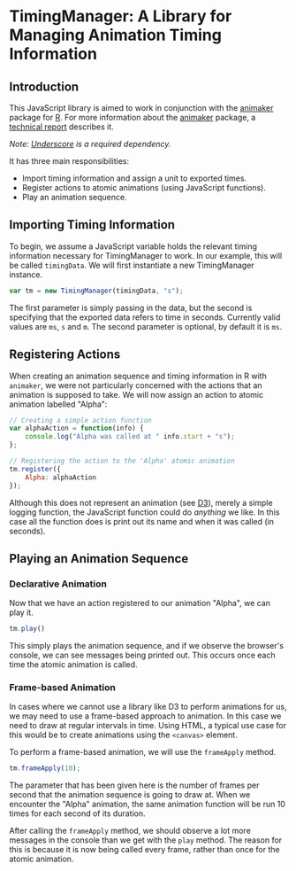 # TimingManager: A Library for Managing Animation Timing Information

## Introduction

This JavaScript library is aimed to work in conjunction with the
[animaker](https://github.com/pmur002/animaker) package for
[R](http://www.r-project.org/). For more information about the
[animaker](https://github.com/pmur002/animaker) package, a [technical
report](http://www.stat.auckland.ac.nz/~paul/Reports/animaker/animaker.html)
describes it.

*Note: [Underscore](http://underscorejs.org) is a required
 dependency.*

It has three main responsibilities:

* Import timing information and assign a unit to exported times.
* Register actions to atomic animations (using JavaScript functions).
* Play an animation sequence.

## Importing Timing Information

To begin, we assume a JavaScript variable holds the relevant timing
information necessary for TimingManager to work. In our example, this
will be called `timingData`. We will first instantiate a new
TimingManager instance.

```javascript
var tm = new TimingManager(timingData, "s");
```

The first parameter is simply passing in the data, but the second is
specifying that the exported data refers to time in seconds. Currently
valid values are `ms`, `s` and `m`. The second parameter is optional,
by default it is `ms`.

## Registering Actions

When creating an animation sequence and timing information in R with
`animaker`, we were not particularly concerned with the actions that
an animation is supposed to take. We will now assign an action to
atomic animation labelled "Alpha":

```javascript
// Creating a simple action function
var alphaAction = function(info) {
    console.log("Alpha was called at " info.start + "s");
};

// Registering the action to the 'Alpha' atomic animation
tm.register({
    Alpha: alphaAction
});
```

Although this does not represent an animation (see
[D3](http://d3js.org/)), merely a simple logging function, the
JavaScript function could do *anything* we like. In this case all the
function does is print out its name and when it was called (in
seconds).

## Playing an Animation Sequence

### Declarative Animation

Now that we have an action registered to our animation "Alpha", we can
play it.

```javascript
tm.play()
```

This simply plays the animation sequence, and if we observe the
browser's console, we can see messages being printed out. This occurs
once each time the atomic animation is called.

### Frame-based Animation

In cases where we cannot use a library like D3 to perform animations
for us, we may need to use a frame-based approach to animation. In
this case we need to draw at regular intervals in time. Using HTML, a
typical use case for this would be to create animations using the
`<canvas>` element.

To perform a frame-based animation, we will use the `frameApply` method.

```javascript
tm.frameApply(10);
```

The parameter that has been given here is the number of frames per
second that the animation sequence is going to draw at. When we
encounter the "Alpha" animation, the same animation function will be
run 10 times for each second of its duration.

After calling the `frameApply` method, we should observe a lot more
messages in the console than we get with the `play` method. The reason
for this is because it is now being called every frame, rather than
once for the atomic animation.
